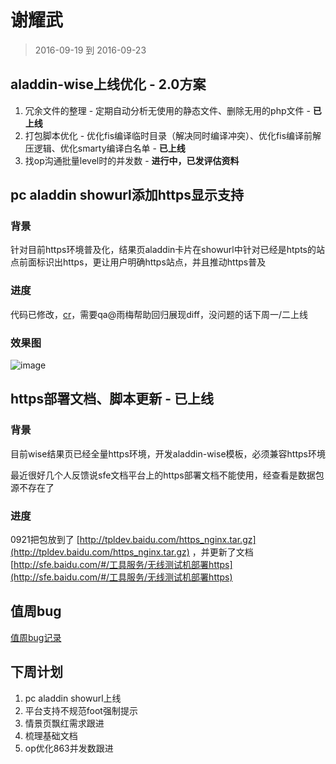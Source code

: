 # 谢耀武

> 2016-09-19 到 2016-09-23

## aladdin-wise上线优化 - 2.0方案

1. 冗余文件的整理 - 定期自动分析无使用的静态文件、删除无用的php文件 - **已上线**
1. 打包脚本优化 - 优化fis编译临时目录（解决同时编译冲突）、优化fis编译前解压逻辑、优化smarty编译白名单 - **已上线**
1. 找op沟通批量level时的并发数 - **进行中，已发评估资料**

## pc aladdin showurl添加https显示支持

### 背景

针对目前https环境普及化，结果页aladdin卡片在showurl中针对已经是htpts的站点前面标识出https，更让用户明确https站点，并且推动https普及

### 进度

代码已修改，[cr](http://cooder.baidu.com/browser4769879#/i/4769879/reps/file/0,1/src/page/aladdin/c_base.tpl)，需要qa@雨梅帮助回归展现diff，没问题的话下周一/二上线

### 效果图

![image](http://gitlab.baidu.com/psfe/ala-weeklyreport/uploads/fd4e9be143c481b30995c608f3d1f68d/image.png)

## https部署文档、脚本更新 - 已上线

### 背景

目前wise结果页已经全量https环境，开发aladdin-wise模板，必须兼容https环境

最近很好几个人反馈说sfe文档平台上的https部署文档不能使用，经查看是数据包源不存在了

### 进度

0921把包放到了 [http://tpldev.baidu.com/https_nginx.tar.gz](http://tpldev.baidu.com/https_nginx.tar.gz) ，并更新了文档 [http://sfe.baidu.com/#/工具服务/无线测试机部署https](http://sfe.baidu.com/#/工具服务/无线测试机部署https)

## 值周bug

[值周bug记录](/casespace/0919-0925.md)

## 下周计划

1. pc aladdin showurl上线
1. 平台支持不规范foot强制提示
1. 情景页飘红需求跟进
1. 梳理基础文档
1. op优化863并发数跟进
